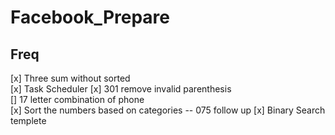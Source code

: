 # Facebook_Prepare

## Freq

[x] Three sum without sorted  
[x] Task Scheduler 
[x] 301 remove invalid parenthesis  
[] 17 letter combination of phone  
[x] Sort the numbers based on categories -- 075 follow up 
[x] Binary Search templete  

